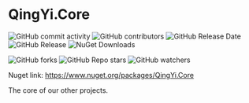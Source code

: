 # QingYi.Core

![GitHub commit activity](https://img.shields.io/github/commit-activity/w/QingYi-Studio/QingYi.Core?link=https%3A%2F%2Fgithub.com%2FQingYi-Studio%2FQingYi.Core)<!-- ![GitHub commits since latest release](https://img.shields.io/github/commits-since/QingYi-Studio/QingYi.Core/latest?include_prereleases&link=https%3A%2F%2Fgithub.com%2FTYLDDB%2FTYLDDB-CSharp%2Freleases) -->
![GitHub contributors](https://img.shields.io/github/contributors-anon/QingYi-Studio/QingYi.Core)
![GitHub Release Date](https://img.shields.io/github/release-date-pre/QingYi-Studio/QingYi.Core)
![GitHub Release](https://img.shields.io/github/v/release/QingYi-Studio/QingYi.Core)
![NuGet Downloads](https://img.shields.io/nuget/dt/QingYi.Core)

![GitHub forks](https://img.shields.io/github/forks/QingYi-Studio/QingYi.Core)
![GitHub Repo stars](https://img.shields.io/github/stars/QingYi-Studio/QingYi.Core)
![GitHub watchers](https://img.shields.io/github/watchers/QingYi-Studio/QingYi.Core)

Nuget link: https://www.nuget.org/packages/QingYi.Core

The core of our other projects.
